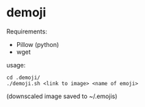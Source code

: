 # demoji

Requirements:
 - Pillow (python)
 - wget

usage:
```
cd .demoji/
./demoji.sh <link to image> <name of emoji>
```
(downscaled image saved to ~/.emojis)
